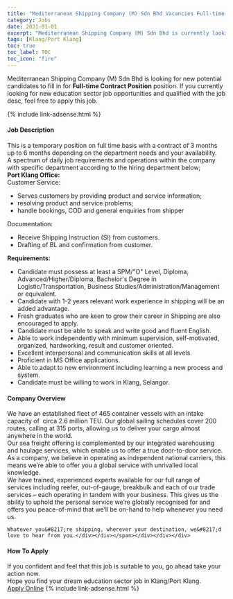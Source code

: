 ```yaml
---
title: "Mediterranean Shipping Company (M) Sdn Bhd Vacancies Full-time Contract Position" 
category: Jobs 
date: 2021-01-01 
excerpt: "Mediterranean Shipping Company (M) Sdn Bhd is currently looking for suitable person to fill in the Full-time Contract Position which positioned at Klang/Port Klang" 
tags: [Klang/Port Klang] 
toc: true 
toc_label: TOC 
toc_icon: "fire" 
--- 
```


<p>Mediterranean Shipping Company (M) Sdn Bhd is looking for new potential candidates to fill in for <b>Full-time Contract Position</b> position. If you currently looking for new education sector job opportunities and qualified with the job desc, feel free to apply this job.
</p>{% include link-adsense.html %} 
 <div><div><div><h4>Job Description</h4></div></div><div><div><span><div><div><div>This is a temporary position on full time basis with a contract of 3 months up to 6 months depending on the department needs and your availability.</div><div>A spectrum of daily job requirements and operations within the company with specific department according to the hiring department below;</div><div><strong>Port Klang Office:</strong></div><div>Customer Service:</div><ul><li>Serves customers by providing product and service information;</li><li>resolving product and service problems;&#160;</li><li>handle bookings, COD and general enquiries from shipper</li></ul><div>Documentation:&#160;</div><ul><li>Receive&#160;Shipping Instruction (SI) from customers.</li><li>Drafting of BL and confirmation from customer.</li></ul><div><strong>Requirements:</strong></div><ul><li>Candidate must possess at least a SPM/"O" Level, Diploma, Advanced/Higher/Diploma,&#160;Bachelor's Degree in Logistic/Transportation, Business Studies/Administration/Management or equivalent.</li><li>Candidate with 1-2 years relevant work experience in shipping will be an added advantage.</li><li>Fresh graduates who are keen to grow their career in Shipping are also encouraged to apply.</li><li>Candidate must be able to speak and write good and fluent English.</li><li>Able to work independently with minimum supervision, self-motivated, organized, hardworking, result and customer oriented.</li><li>Excellent interpersonal and communication skills at all levels.</li><li>Proficient in MS Office applications.</li><li>Able to adapt to new environment including learning a new process and system.</li><li>Candidate must be willing to work in Klang, Selangor.</li></ul></div></div></span></div></div></div> 
<div><div><div><h4>Company Overview</h4></div></div><div><div><span><div><div>
<div>
		We have an established fleet of 465 container vessels with an intake capacity of&#160; circa 2.6 million TEU. Our global sailing schedules cover 200 routes, calling at 315 ports, allowing us to deliver your cargo almost anywhere in the world.</div>
<div>
		Our sea freight offering is complemented by our integrated warehousing and haulage services, which enable us to offer a true door-to-door service.</div>
<div>
		As a company, we believe in operating as independent national carriers, this means we&#8217;re able to offer you a global service with unrivalled local knowledge.</div>
<div>
		We have trained, experienced experts available for our full range of services including reefer, out-of-gauge, breakbulk and each of our trade services &#8211; each operating in tandem with your business. This gives us the ability to uphold the personal service we&#8217;re globally recognised for and offers you peace-of-mind that we&#8217;ll be on-hand to help whenever you need us.</div>
	
	Whatever you&#8217;re shipping, wherever your destination, we&#8217;d love to hear from you.</div></div></span></div></div></div> 
#### How To Apply 
If you confident and feel that this job is suitable to you, go ahead take your action now. <br/> 
Hope you find your dream education sector job in Klang/Port Klang. <br/> 
<a href="https://www.jobstreet.com.my/en/job/full-time-contract-position-4451920?jobId=jobstreet-my-job-4451920&sectionRank=24&token=0~533c55b1-ccd9-4c5b-aa3c-1579dd1616b3&fr=SRP%20View%20In%20New%20Ta" class="btn btn--info" target="_blank" rel="nofollow noopenner">Apply Online</a> 
{% include link-adsense.html %} 